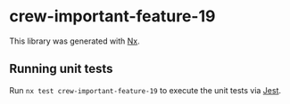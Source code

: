 # crew-important-feature-19

This library was generated with [Nx](https://nx.dev).

## Running unit tests

Run `nx test crew-important-feature-19` to execute the unit tests via [Jest](https://jestjs.io).
